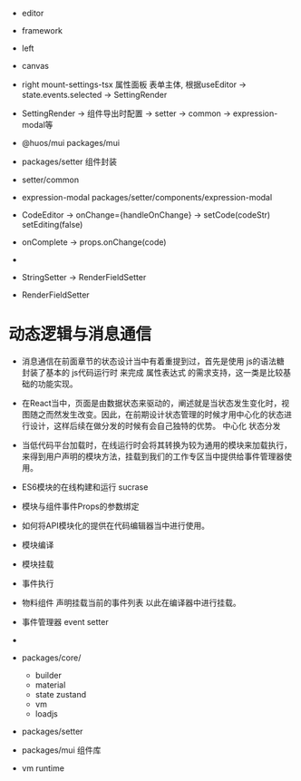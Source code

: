 * editor 
* framework
* left
* canvas
* right  mount-settings-tsx   属性面板 表单主体, 根据useEditor -> state.events.selected  -> SettingRender

* SettingRender -> 组件导出时配置  ->  setter -> common -> expression-modal等

* @huos/mui       packages/mui


* packages/setter 组件封装
* setter/common  
* expression-modal   packages/setter/components/expression-modal

* CodeEditor  -> onChange={handleOnChange}  -> setCode(codeStr)  setEditing(false)
* onComplete -> props.onChange(code)



* <StringSetter label="按钮文字" name="$$children" initialValue="默认按钮" />
* StringSetter  ->  RenderFieldSetter
* RenderFieldSetter

# 动态逻辑与消息通信

* 消息通信在前面章节的状态设计当中有着重提到过，首先是使用  js的语法糖  封装了基本的  js代码运行时  来完成  属性表达式  的需求支持，这一类是比较基础的功能实现。
* 在React当中，页面是由数据状态来驱动的，阐述就是当状态发生变化时，视图随之而然发生改变。因此，在前期设计状态管理的时候才用中心化的状态进行设计，这样后续在做分发的时候有会自己独特的优势。      中心化 状态分发

* 当低代码平台加载时，在线运行时会将其转换为较为通用的模块来加载执行，来得到用户声明的模块方法，挂载到我们的工作专区当中提供给事件管理器使用。

* ES6模块的在线构建和运行    sucrase
* 模块与组件事件Props的参数绑定
* 如何将API模块化的提供在代码编辑器当中进行使用。

* 模块编译 
* 模块挂载 
* 事件执行

* 物料组件 声明挂载当前的事件列表 以此在编译器中进行挂载。
* 事件管理器    event setter
* 
* packages/core/
    - builder
    - material
    - state zustand
    - vm 
    - loadjs
* packages/setter
* packages/mui 组件库    


* vm runtime